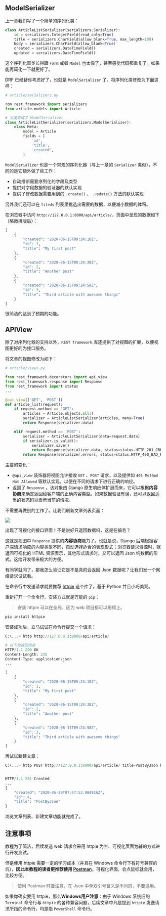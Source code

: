## ModelSerializer

上一章我们写了一个简单的序列化类：

```python
class ArticleListSerializer(serializers.Serializer):
    id = serializers.IntegerField(read_only=True)
    title = serializers.CharField(allow_blank=True, max_length=100)
    body = serializers.CharField(allow_blank=True)
    created = serializers.DateTimeField()
    updated = serializers.DateTimeField()
```

这个序列化器类长得跟 `Form`  或者 `Model` 也太像了，甚至感觉代码都重复了。如果能再简化一下就更好了。

DRF 已经替你考虑好了，也就是 `ModelSerializer` 了。将序列化类修改为下面这样：

```python
# article/serializers.py

rom rest_framework import serializers
from article.models import Article

# 父类变成了 ModelSerializer
class ArticleListSerializer(serializers.ModelSerializer):
    class Meta:
        model = Article
        fields = [
            'id',
            'title',
            'created',
        ]
```

`ModelSerializer` 也是一个常规的序列化器（与上一章的 `Serializer` 类似），不同的是它额外做了些工作：

- 自动推断需要序列化的字段及类型
- 提供对字段数据的验证器的默认实现
- 提供了修改数据需要用到的 `.create()` 、 `.update()` 方法的默认实现

另外我们还可以在 `fileds` 列表里挑选出需要的数据，以便减小数据的体积。

在浏览器中访问 `http://127.0.0.1:8000/api/article/`，页面中呈现的数据如下（略微排版后）：

```python
[
    {
        "created": "2020-06-15T09:24:18Z",
        "id": 1,
        "title": "My first post"
    },
    {
        "created": "2020-06-15T09:24:38Z",
        "id": 2,
        "title": "Another post"
    },
    {
        "created": "2020-06-15T09:24:58Z",
        "id": 3,
        "title": "Third article with awesome things"
    }
]
```

很简洁的达到了预期的功能。

## APIView

除了对序列化器的支持以外，`REST framework` 库还提供了对视图的扩展，以便视图更好的为接口服务。

将文章的视图修改为如下：

```python
# article/views.py

from rest_framework.decorators import api_view
from rest_framework.response import Response
from rest_framework import status
...

@api_view(['GET', 'POST'])
def article_list(request):
    if request.method == 'GET':
        articles = Article.objects.all()
        serializer = ArticleListSerializer(articles, many=True)
        return Response(serializer.data)

    elif request.method == 'POST':
        serializer = ArticleListSerializer(data=request.data)
        if serializer.is_valid():
            serializer.save()
            return Response(serializer.data, status=status.HTTP_201_CREATED)
        return Response(serializer.errors, status=status.HTTP_400_BAD_REQUEST)
```

主要的变化：

- `@api_view` 装饰器将视图允许接收 `GET` 、`POST` 请求，以及提供如 `405 Method Not Allowed` 等默认实现，以便在不同的请求下进行正确的响应。
- 返回了 `Response` ，该对象由 Django 原生响应体扩展而来，它可以根据**内容协商**来确定返回给客户端的正确内容类型。如果数据验证有误，还可以返回适当的状态码以表示当前的情况。

不需要再做别的工作了。让我们刷新文章列表页面：

![](http://blog.dusaiphoto.com/drf-1.png)

出现了可视化的接口界面！不是说好只返回数据吗，这是在搞毛？

这就是视图中 `Response`  提供的**内容协商**能力了。也就是说，Django 后端根据客户端请求响应的内容类型不同，自动选择适合的表现形式；浏览器请求资源时，就返回可视化的 HTML 资源表示，其他形式请求时，又可以返回 Json 纯数据的形式。这给开发带来极大的方便。

有同学就问了，那我怎么验证它是不是真的会返回 Json 数据呢？让我们发一个网络请求试试看。

在命令行中发送请求就要推荐 [httpie](https://github.com/jakubroztocil/httpie#installation) 这个库了，基于 Python 并且小巧美观。

重新打开一个命令行，安装方式就是万能的 `pip`：

> 安装 httpie 可以在全局，因为 web 项目都可以用得上。

```python
pip install httpie
```

安装成功后，立马试试在命令行提交一个请求：

```python
C:\...> http http://127.0.0.1:8000/api/article/

# 以下为返回内容
HTTP/1.1 200 OK
Content-Length: 235
Content-Type: application/json
...

[
    {
        "created": "2020-06-15T09:24:18Z",
        "id": 1,
        "title": "My first post"
    },
    {
        "created": "2020-06-15T09:24:38Z",
        "id": 2,
        "title": "Another post"
    },
    {
        "created": "2020-06-15T09:24:58Z",
        "id": 3,
        "title": "Third article with awesome things"
    }
]
```

再试试新建文章：

```python
C:\...> http POST http://127.0.0.1:8000/api/article/ title=PostByJson body=HelloWorld!


HTTP/1.1 201 Created
...
{
    "created": "2020-06-29T07:47:53.984916Z",
    "id": 4,
    "title": "PostByJson"
}
```

浏览文章列表、新建文章功能就完成了。

## 注意事项

教程为了简洁，后续发送 web 请求会采用 httpie 为主、可视化页面为辅的方式进行开发测试。

但是使用 httpie 需要一定的学习成本（并且在 Windows 命令行下有符号兼容的坑），**因此本教程的读者更推荐使用 [Postman](https://www.postman.com/downloads/)**，可视化界面，会点鼠标就会用，比较方便。

> 使用 Postman 时要注意，在 Json 中单双引号含义是不同的，不要混用。

如果你确实要用 httpie，那么**Windows用户注意**：由于 Windows 系统旧的 `Terminal` 命令行与 `httpie` 的各种兼容问题，后续文章中凡是提到 `httpie` 发送请求所指的命令行，均是指 `PowerShell` 命令行。